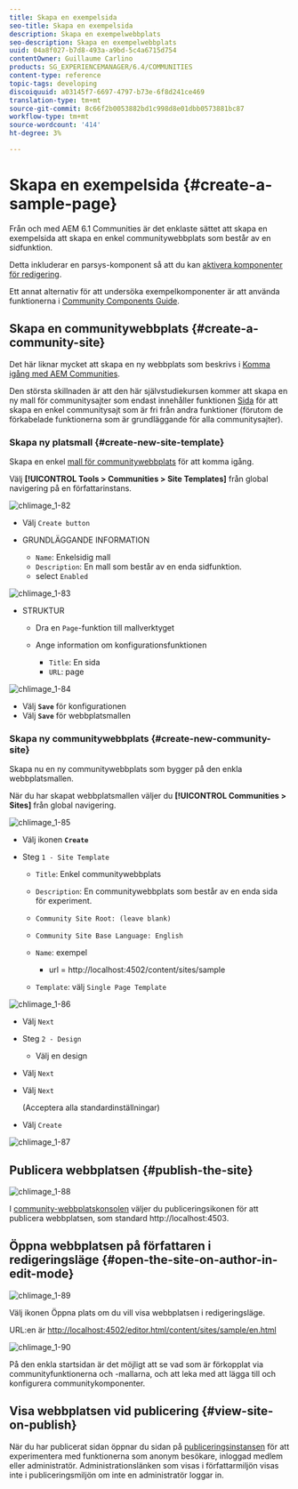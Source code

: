 ```yaml
---
title: Skapa en exempelsida
seo-title: Skapa en exempelsida
description: Skapa en exempelwebbplats
seo-description: Skapa en exempelwebbplats
uuid: 04a8f027-b7d8-493a-a9bd-5c4a6715d754
contentOwner: Guillaume Carlino
products: SG_EXPERIENCEMANAGER/6.4/COMMUNITIES
content-type: reference
topic-tags: developing
discoiquuid: a03145f7-6697-4797-b73e-6f8d241ce469
translation-type: tm+mt
source-git-commit: 8c66f2b0053882bd1c998d8e01dbb0573881bc87
workflow-type: tm+mt
source-wordcount: '414'
ht-degree: 3%

---
```



# Skapa en exempelsida {#create-a-sample-page}

Från och med AEM 6.1 Communities är det enklaste sättet att skapa en exempelsida att skapa en enkel communitywebbplats som består av en sidfunktion.

Detta inkluderar en parsys-komponent så att du kan [aktivera komponenter för redigering](basics.md#accessing-communities-components).

Ett annat alternativ för att undersöka exempelkomponenter är att använda funktionerna i [Community Components Guide](components-guide.md).

## Skapa en communitywebbplats {#create-a-community-site}

Det här liknar mycket att skapa en ny webbplats som beskrivs i [Komma igång med AEM Communities](getting-started.md).

Den största skillnaden är att den här självstudiekursen kommer att skapa en ny mall för communitysajter som endast innehåller funktionen [Sida](functions.md#page-function) för att skapa en enkel communitysajt som är fri från andra funktioner (förutom de förkabelade funktionerna som är grundläggande för alla communitysajter).

### Skapa ny platsmall {#create-new-site-template}

Skapa en enkel [mall för communitywebbplats](sites.md) för att komma igång.

Välj **[!UICONTROL Tools > Communities > Site Templates]** från global navigering på en författarinstans.

![chlimage_1-82](assets/chlimage_1-82.png)

* Välj `Create button`
* GRUNDLÄGGANDE INFORMATION

   * `Name`: Enkelsidig mall
   * `Description`: En mall som består av en enda sidfunktion.
   * select `Enabled`

![chlimage_1-83](assets/chlimage_1-83.png)

* STRUKTUR

   * Dra en `Page`-funktion till mallverktyget
   * Ange information om konfigurationsfunktionen

      * `Title`: En sida
      * `URL`: page

![chlimage_1-84](assets/chlimage_1-84.png)

* Välj **`Save`** för konfigurationen
* Välj **`Save`** för webbplatsmallen

### Skapa ny communitywebbplats {#create-new-community-site}

Skapa nu en ny communitywebbplats som bygger på den enkla webbplatsmallen.

När du har skapat webbplatsmallen väljer du **[!UICONTROL Communities > Sites]** från global navigering.

![chlimage_1-85](assets/chlimage_1-85.png)

* Välj ikonen **`Create`**

* Steg `1 - Site Template`

   * `Title`: Enkel communitywebbplats
   * `Description`: En communitywebbplats som består av en enda sida för experiment.
   * `Community Site Root: (leave blank)`
   * `Community Site Base Language: English`
   * `Name`: exempel

      * url = http://localhost:4502/content/sites/sample
   * `Template`: välj  `Single Page Template`


![chlimage_1-86](assets/chlimage_1-86.png)

* Välj `Next`
* Steg `2 - Design`

   * Välj en design

* Välj `Next`
* Välj `Next`

   (Acceptera alla standardinställningar)

* Välj `Create`

![chlimage_1-87](assets/chlimage_1-87.png)

## Publicera webbplatsen {#publish-the-site}

![chlimage_1-88](assets/chlimage_1-88.png)

I [community-webbplatskonsolen](sites-console.md) väljer du publiceringsikonen för att publicera webbplatsen, som standard http://localhost:4503.

## Öppna webbplatsen på författaren i redigeringsläge {#open-the-site-on-author-in-edit-mode}

![chlimage_1-89](assets/chlimage_1-89.png)

Välj ikonen Öppna plats om du vill visa webbplatsen i redigeringsläge.

URL:en är [http://localhost:4502/editor.html/content/sites/sample/en.html](http://localhost:4502/editor.html/content/sites/sample/en.html)

![chlimage_1-90](assets/chlimage_1-90.png)

På den enkla startsidan är det möjligt att se vad som är förkopplat via communityfunktionerna och -mallarna, och att leka med att lägga till och konfigurera communitykomponenter.

## Visa webbplatsen vid publicering {#view-site-on-publish}

När du har publicerat sidan öppnar du sidan på [publiceringsinstansen](http://localhost:4503/content/sites/sample/en.html) för att experimentera med funktionerna som anonym besökare, inloggad medlem eller administratör. Administrationslänken som visas i författarmiljön visas inte i publiceringsmiljön om inte en administratör loggar in.
